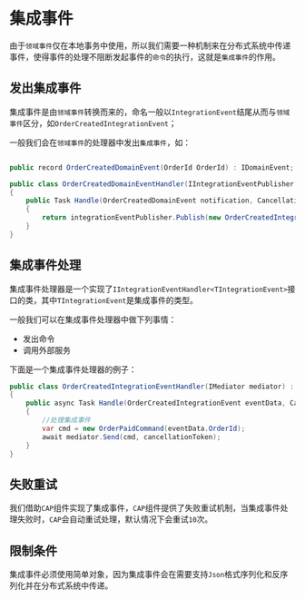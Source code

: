# 集成事件

由于`领域事件`仅在本地事务中使用，所以我们需要一种机制来在分布式系统中传递事件，使得事件的处理不阻断发起事件的`命令`的执行，这就是`集成事件`的作用。

## 发出集成事件

集成事件是由`领域事件`转换而来的，命名一般以`IntegrationEvent`结尾从而与`领域事件`区分，如`OrderCreatedIntegrationEvent`；

一般我们会在`领域事件`的处理器中发出`集成事件`，如：

```csharp

public record OrderCreatedDomainEvent(OrderId OrderId) : IDomainEvent;

public class OrderCreatedDomainEventHandler(IIntegrationEventPublisher integrationEventPublisher) : IDomainEventHandler<OrderCreatedDomainEvent>
{
    public Task Handle(OrderCreatedDomainEvent notification, CancellationToken cancellationToken)
    {
        return integrationEventPublisher.Publish(new OrderCreatedIntegrationEvent(notification.Order.Id));
    }
}
```

## 集成事件处理

集成事件处理器是一个实现了`IIntegrationEventHandler<TIntegrationEvent>`接口的类，其中`TIntegrationEvent`是集成事件的类型。

一般我们可以在集成事件处理器中做下列事情：

+ 发出命令
+ 调用外部服务

下面是一个集成事件处理器的例子：

```csharp
public class OrderCreatedIntegrationEventHandler(IMediator mediator) : IIntegrationEventHandler<OrderCreatedIntegrationEvent>
{
    public async Task Handle(OrderCreatedIntegrationEvent eventData, CancellationToken cancellationToken)
    {
        //处理集成事件
        var cmd = new OrderPaidCommand(eventData.OrderId);
        await mediator.Send(cmd, cancellationToken);
    }
}
```

## 失败重试

我们借助`CAP`组件实现了集成事件，`CAP`组件提供了失败重试机制，当集成事件处理失败时，`CAP`会自动重试处理，默认情况下会重试`10`次。

## 限制条件

集成事件必须使用简单对象，因为集成事件会在需要支持`Json`格式序列化和反序列化并在分布式系统中传递。